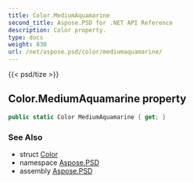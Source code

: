 ```yaml
---
title: Color.MediumAquamarine
second_title: Aspose.PSD for .NET API Reference
description: Color property. 
type: docs
weight: 830
url: /net/aspose.psd/color/mediumaquamarine/
---
```

{{< psd/tize >}}
## Color.MediumAquamarine property

```csharp
public static Color MediumAquamarine { get; }
```

### See Also

* struct [Color](../)
* namespace [Aspose.PSD](../../color/)
* assembly [Aspose.PSD](../../../)


